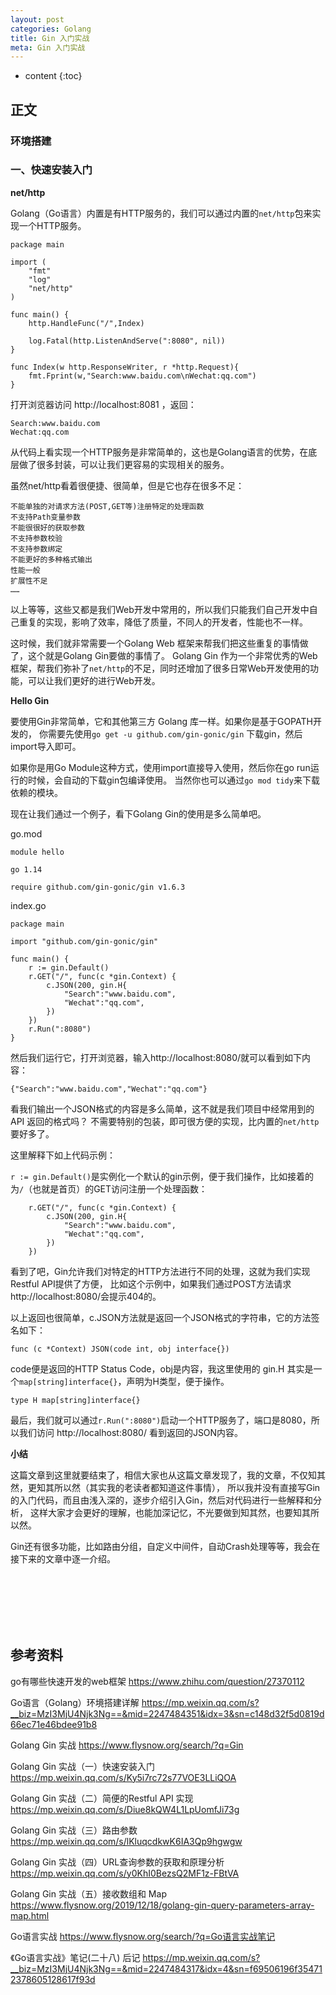 ```yaml
---
layout: post
categories: Golang
title: Gin 入门实战
meta: Gin 入门实战
---
```

* content
{:toc}

## 正文

### 环境搭建



### 一、快速安装入门 

**net/http**

Golang（Go语言）内置是有HTTP服务的，我们可以通过内置的`net/http`包来实现一个HTTP服务。

```
package main

import (
    "fmt"
    "log"
    "net/http"
)

func main() {
    http.HandleFunc("/",Index)

    log.Fatal(http.ListenAndServe(":8080", nil))
}

func Index(w http.ResponseWriter, r *http.Request){
    fmt.Fprint(w,"Search:www.baidu.com\nWechat:qq.com")
}

```

打开浏览器访问 http://localhost:8081 ，返回：
```
Search:www.baidu.com
Wechat:qq.com
```

从代码上看实现一个HTTP服务是非常简单的，这也是Golang语言的优势，在底层做了很多封装，可以让我们更容易的实现相关的服务。

虽然net/http看着很便捷、很简单，但是它也存在很多不足：

    不能单独的对请求方法(POST,GET等)注册特定的处理函数
    不支持Path变量参数
    不能很很好的获取参数
    不支持参数校验
    不支持参数绑定
    不能更好的多种格式输出
    性能一般
    扩展性不足
    ……

以上等等，这些又都是我们Web开发中常用的，所以我们只能我们自己开发中自己重复的实现，影响了效率，降低了质量，不同人的开发者，性能也不一样。

这时候，我们就非常需要一个Golang Web 框架来帮我们把这些重复的事情做了，这个就是Golang Gin要做的事情了。
Golang Gin 作为一个非常优秀的Web框架，帮我们弥补了`net/http`的不足，同时还增加了很多日常Web开发使用的功能，可以让我们更好的进行Web开发。

**Hello Gin**

要使用Gin非常简单，它和其他第三方 Golang 库一样。如果你是基于GOPATH开发的，
你需要先使用`go get -u github.com/gin-gonic/gin` 下载gin，然后import导入即可。

如果你是用Go Module这种方式，使用import直接导入使用，然后你在go run运行的时候，会自动的下载gin包编译使用。
当然你也可以通过`go mod tidy`来下载依赖的模块。

现在让我们通过一个例子，看下Golang Gin的使用是多么简单吧。

go.mod
```
module hello

go 1.14

require github.com/gin-gonic/gin v1.6.3
```

index.go
```
package main

import "github.com/gin-gonic/gin"

func main() {
    r := gin.Default()
    r.GET("/", func(c *gin.Context) {
        c.JSON(200, gin.H{
            "Search":"www.baidu.com",
            "Wechat":"qq.com",
        })
    })
    r.Run(":8080")
}
```

然后我们运行它，打开浏览器，输入http://localhost:8080/就可以看到如下内容：
```
{"Search":"www.baidu.com","Wechat":"qq.com"}
```

看我们输出一个JSON格式的内容是多么简单，这不就是我们项目中经常用到的API 返回的格式吗？
不需要特别的包装，即可很方便的实现，比内置的`net/http`要好多了。

这里解释下如上代码示例：

`r := gin.Default()`是实例化一个默认的gin示例，便于我们操作，比如接着的为`/`（也就是首页）的GET访问注册一个处理函数：
```
    r.GET("/", func(c *gin.Context) {
        c.JSON(200, gin.H{
            "Search":"www.baidu.com",
            "Wechat":"qq.com",
        })
    })
```

看到了吧，Gin允许我们对特定的HTTP方法进行不同的处理，这就为我们实现Restful API提供了方便，
比如这个示例中，如果我们通过POST方法请求http://localhost:8080/会提示404的。

以上返回也很简单，c.JSON方法就是返回一个JSON格式的字符串，它的方法签名如下：
```
func (c *Context) JSON(code int, obj interface{})
```

code便是返回的HTTP Status Code，obj是内容，我这里使用的 gin.H 其实是一个`map[string]interface{}`，声明为H类型，便于操作。
```
type H map[string]interface{}
```

最后，我们就可以通过`r.Run(":8080")`启动一个HTTP服务了，端口是8080，所以我们访问 http://localhost:8080/ 看到返回的JSON内容。

**小结**

这篇文章到这里就要结束了，相信大家也从这篇文章发现了，我的文章，不仅知其然，更知其所以然（其实我的老读者都知道这件事情），
所以我并没有直接写Gin的入门代码，而且由浅入深的，逐步介绍引入Gin，然后对代码进行一些解释和分析，
这样大家才会更好的理解，也能加深记忆，不光要做到知其然，也要知其所以然。

Gin还有很多功能，比如路由分组，自定义中间件，自动Crash处理等等，我会在接下来的文章中逐一介绍。





<br/><br/><br/><br/><br/>
## 参考资料

go有哪些快速开发的web框架 <https://www.zhihu.com/question/27370112>

Go语言（Golang）环境搭建详解 <https://mp.weixin.qq.com/s?__biz=MzI3MjU4Njk3Ng==&mid=2247484351&idx=3&sn=c148d32f5d0819d66ec71e46bdee91b8>

Golang Gin 实战 <https://www.flysnow.org/search/?q=Gin>

Golang Gin 实战（一）快速安装入门 <https://mp.weixin.qq.com/s/Ky5i7rc72s77VOE3LLiQOA>

Golang Gin 实战（二）简便的Restful API 实现 <https://mp.weixin.qq.com/s/Diue8kQW4L1LpUomfJi73g>

Golang Gin 实战（三）路由参数 <https://mp.weixin.qq.com/s/lKluqcdkwK6IA3Qp9hgwgw>

Golang Gin 实战（四）URL查询参数的获取和原理分析 <https://mp.weixin.qq.com/s/y0KhI0BezsQ2MF1z-FBtVA>

Golang Gin 实战（五）接收数组和 Map <https://www.flysnow.org/2019/12/18/golang-gin-query-parameters-array-map.html>

Go语言实战 <https://www.flysnow.org/search/?q=Go语言实战笔记>

《Go语言实战》笔记(二十八) 后记 <https://mp.weixin.qq.com/s?__biz=MzI3MjU4Njk3Ng==&mid=2247484317&idx=4&sn=f69506196f354712378605128617f93d>


